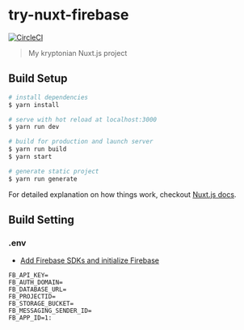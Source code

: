 # try-nuxt-firebase

[![CircleCI](https://circleci.com/gh/Nunnally-Engr/try-nuxt-firebase.svg?style=svg)](https://circleci.com/gh/Nunnally-Engr/try-nuxt-firebase)

> My kryptonian Nuxt.js project

## Build Setup

``` bash
# install dependencies
$ yarn install

# serve with hot reload at localhost:3000
$ yarn run dev

# build for production and launch server
$ yarn run build
$ yarn start

# generate static project
$ yarn run generate
```

For detailed explanation on how things work, checkout [Nuxt.js docs](https://nuxtjs.org).

## Build Setting

### .env

- [Add Firebase SDKs and initialize Firebase](https://firebase.google.com/docs/web/setup?authuser=0#add-sdks-initialize)

```
FB_API_KEY=
FB_AUTH_DOMAIN=
FB_DATABASE_URL=
FB_PROJECTID=
FB_STORAGE_BUCKET=
FB_MESSAGING_SENDER_ID=
FB_APP_ID=1:
```
